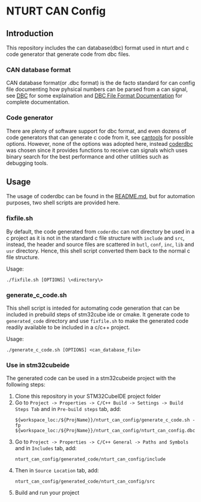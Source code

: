 # NTURT CAN Config

## Introduction

This repository includes the can database(dbc) format used in nturt and c code generator that generate code from dbc files.

### CAN database format

CAN database format(or .dbc format) is the de facto standard for can config file documenting how pyhsical numbers can be parsed from a can signal, see [DBC](https://github.com/iDoka/awesome-canbus#dbc) for some explaination and [DBC File Format Documentation](http://mcu.so/Microcontroller/Automotive/DBC_File_Format_Documentation.pdf) for complete documentation.

### Code generator

There are plenty of software support for dbc format, and even dozens of code generators that can generate c code from it, see [cantools](https://cantools.readthedocs.io/en/latest/#the-generate-c-source-subcommand) for possible options. However, none of the options was adopted here, instead [coderdbc](https://github.com/astand/c-coderdbc/blob/39611296382a3a222fa80c2b0bd95871d2c39701/README.md) was chosen since it provides functions to receive can signals which uses binary search for the best performance and other utilities such as debugging tools.

## Usage

The usage of coderdbc can be found in the [README.md](https://github.com/astand/c-coderdbc/blob/39611296382a3a222fa80c2b0bd95871d2c39701/README.md), but for automation purposes, two shell scripts are provided here.

### fixfile.sh

By default, the code generated from `coderdbc` can not directory be used in a c project as it is not in the standard c file structure with `include` and `src`, instead, the header and source files are scattered in `butl`, `conf`, `inc`, `lib` and `usr` directory. Hence, this shell script converted them back to the normal c file structure.

Usage: 

```shell=
./fixfile.sh [OPTIONS] \<directory\>
```

### generate_c_code.sh

This shell script is inteded for automating code generation that can be included in prebuild steps of stm32cube ide or cmake. It generate code to `generated_code` directory and use `fixfile.sh` to make the generated code readily available to be included in a c/c++ project.

Usage:

```shell=
./generate_c_code.sh [OPTIONS] <can_database_file>
```

### Use in stm32cubeide

The generated code can be used in a stm32cubeide project with the following steps:

1. Clone this repository in your STM32CubeIDE project folder
2. Go to `Project -> Properties -> C/C++ Build -> Settings -> Build Steps Tab` and in `Pre-build steps` tab, add:
   ```shell=
   ${workspace_loc:/${ProjName}}/nturt_can_config/generate_c_code.sh -fp ${workspace_loc:/${ProjName}}/nturt_can_config/nturt_can_config.dbc
   ```
3. Go to `Project -> Properties -> C/C++ General -> Paths and Symbols` and in `Includes` tab, add:
   ```shell=
   nturt_can_config/generated_code/nturt_can_config/include
   ```
4. Then in `Source Location` tab, add:
   ```shell=
   nturt_can_config/generated_code/nturt_can_config/src
   ```
5. Build and run your project
